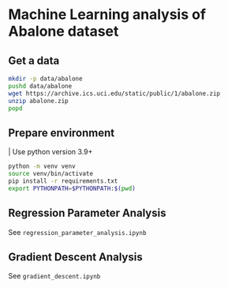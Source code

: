 # Machine Learning analysis of Abalone dataset

## Get a data
```bash
mkdir -p data/abalone
pushd data/abalone
wget https://archive.ics.uci.edu/static/public/1/abalone.zip
unzip abalone.zip
popd
```

## Prepare environment

| Use python version 3.9+

```bash
python -m venv venv
source venv/bin/activate
pip install -r requirements.txt
export PYTHONPATH=$PYTHONPATH:$(pwd)
```

## Regression Parameter Analysis

See `regression_parameter_analysis.ipynb`

## Gradient Descent Analysis

See `gradient_descent.ipynb`
